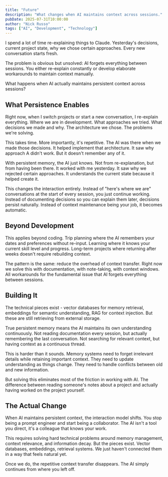 ```yaml
---
title: "Future"
description: "What changes when AI maintains context across sessions."
pubDate: 2025-07-31T10:00:00
author: "Nick Russo"
tags: ["AI", "Development", "Technology"]
---
```


I spend a lot of time re-explaining things to Claude. Yesterday's decisions, current project state, why we chose certain approaches. Every new conversation starts fresh.

The problem is obvious but unsolved: AI forgets everything between sessions. You either re-explain constantly or develop elaborate workarounds to maintain context manually.

What happens when AI actually maintains persistent context across sessions?

## What Persistence Enables

Right now, when I switch projects or start a new conversation, I re-explain everything. Where we are in development. What approaches we tried. What decisions we made and why. The architecture we chose. The problems we're solving.

This takes time. More importantly, it's repetitive. The AI was there when we made those decisions. It helped implement that architecture. It saw why approach A didn't work. But it doesn't remember any of it.

With persistent memory, the AI just knows. Not from re-explanation, but from having been there. It worked with me yesterday. It saw why we rejected certain approaches. It understands the current state because it helped create it.

This changes the interaction entirely. Instead of "here's where we are" conversations at the start of every session, you just continue working. Instead of documenting decisions so you can explain them later, decisions persist naturally. Instead of context maintenance being your job, it becomes automatic.

## Beyond Development

This applies beyond coding. Trip planning where the AI remembers your dates and preferences without re-input. Learning where it knows your current skill level and progress. Long-term projects where returning after weeks doesn't require rebuilding context.

The pattern is the same: reduce the overhead of context transfer. Right now we solve this with documentation, with note-taking, with context windows. All workarounds for the fundamental issue that AI forgets everything between sessions.

## Building It

The technical pieces exist - vector databases for memory retrieval, embeddings for semantic understanding, RAG for context injection. But these are still retrieving from external storage.

True persistent memory means the AI maintains its own understanding continuously. Not reading documentation every session, but actually remembering the last conversation. Not searching for relevant context, but having context as a continuous thread.

This is harder than it sounds. Memory systems need to forget irrelevant details while retaining important context. They need to update understanding as things change. They need to handle conflicts between old and new information.

But solving this eliminates most of the friction in working with AI. The difference between reading someone's notes about a project and actually having worked on the project yourself.

## The Actual Change

When AI maintains persistent context, the interaction model shifts. You stop being a prompt engineer and start being a collaborator. The AI isn't a tool you direct, it's a colleague that knows your work.

This requires solving hard technical problems around memory management, context relevance, and information decay. But the pieces exist. Vector databases, embeddings, retrieval systems. We just haven't connected them in a way that feels natural yet.

Once we do, the repetitive context transfer disappears. The AI simply continues from where you left off.